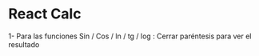 # React Calc

1- Para las funciones Sin / Cos / ln / tg / log :
Cerrar paréntesis para ver el resultado



